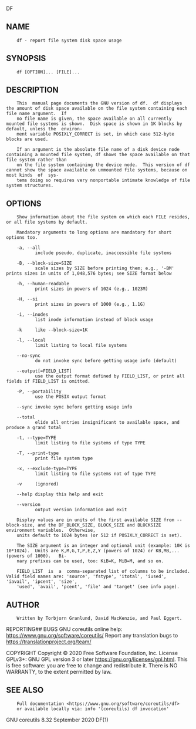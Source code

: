   DF
 
## NAME
        df - report file system disk space usage
 
## SYNOPSIS
        df [OPTION]... [FILE]...
 
## DESCRIPTION
        This  manual page documents the GNU version of df.  df displays the amount of disk space available on the file system containing each file name argument.  If
        no file name is given, the space available on all currently mounted file systems is shown.  Disk space is shown in 1K blocks by default, unless the  environ‐
        ment variable POSIXLY_CORRECT is set, in which case 512-byte blocks are used.
 
        If an argument is the absolute file name of a disk device node containing a mounted file system, df shows the space available on that file system rather than
        on the file system containing the device node.  This version of df cannot show the space available on unmounted file systems, because on most kinds  of  sys‐
        tems doing so requires very nonportable intimate knowledge of file system structures.
 
## OPTIONS
        Show information about the file system on which each FILE resides, or all file systems by default.
 
        Mandatory arguments to long options are mandatory for short options too.
 
        -a, --all
               include pseudo, duplicate, inaccessible file systems
 
        -B, --block-size=SIZE
               scale sizes by SIZE before printing them; e.g., '-BM' prints sizes in units of 1,048,576 bytes; see SIZE format below
 
        -h, --human-readable
               print sizes in powers of 1024 (e.g., 1023M)
 
        -H, --si
               print sizes in powers of 1000 (e.g., 1.1G)
 
        -i, --inodes
               list inode information instead of block usage
 
        -k     like --block-size=1K
 
        -l, --local
               limit listing to local file systems
 
        --no-sync
               do not invoke sync before getting usage info (default)
 
        --output[=FIELD_LIST]
               use the output format defined by FIELD_LIST, or print all fields if FIELD_LIST is omitted.
 
        -P, --portability
               use the POSIX output format
 
        --sync invoke sync before getting usage info
 
        --total
               elide all entries insignificant to available space, and produce a grand total
 
        -t, --type=TYPE
               limit listing to file systems of type TYPE
 
        -T, --print-type
               print file system type
 
        -x, --exclude-type=TYPE
               limit listing to file systems not of type TYPE
 
        -v     (ignored)
 
        --help display this help and exit
 
        --version
               output version information and exit
 
        Display values are in units of the first available SIZE from --block-size, and the DF_BLOCK_SIZE, BLOCK_SIZE and BLOCKSIZE environment variables.  Otherwise,
        units default to 1024 bytes (or 512 if POSIXLY_CORRECT is set).
 
        The SIZE argument is an integer and optional unit (example: 10K is 10*1024).  Units are K,M,G,T,P,E,Z,Y (powers of 1024) or KB,MB,... (powers of 1000).   Bi‐
        nary prefixes can be used, too: KiB=K, MiB=M, and so on.
 
        FIELD_LIST  is  a  comma-separated list of columns to be included.  Valid field names are: 'source', 'fstype', 'itotal', 'iused', 'iavail', 'ipcent', 'size',
        'used', 'avail', 'pcent', 'file' and 'target' (see info page).
 
## AUTHOR
        Written by Torbjorn Granlund, David MacKenzie, and Paul Eggert.
 
 REPORTING## BUGS
        GNU coreutils online help: <https://www.gnu.org/software/coreutils/>
        Report any translation bugs to <https://translationproject.org/team/>
 
 COPYRIGHT
        Copyright © 2020 Free Software Foundation, Inc.  License GPLv3+: GNU GPL version 3 or later <https://gnu.org/licenses/gpl.html>.
        This is free software: you are free to change and redistribute it.  There is NO WARRANTY, to the extent permitted by law.
 
## SEE ALSO
        Full documentation <https://www.gnu.org/software/coreutils/df>
        or available locally via: info '(coreutils) df invocation'
 
 GNU coreutils 8.32                                                         September 2020                                                                      DF(1)
